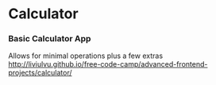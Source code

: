 # Calculator  

### Basic Calculator App   
Allows for minimal operations plus a few extras  
http://liviulvu.github.io/free-code-camp/advanced-frontend-projects/calculator/  
